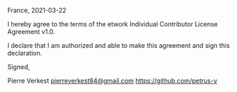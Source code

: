 France, 2021-03-22

I hereby agree to the terms of the etwork Individual Contributor License
Agreement v1.0.

I declare that I am authorized and able to make this agreement and sign this
declaration.

Signed,

Pierre Verkest pierreverkest84@gmail.com https://github.com/petrus-v
